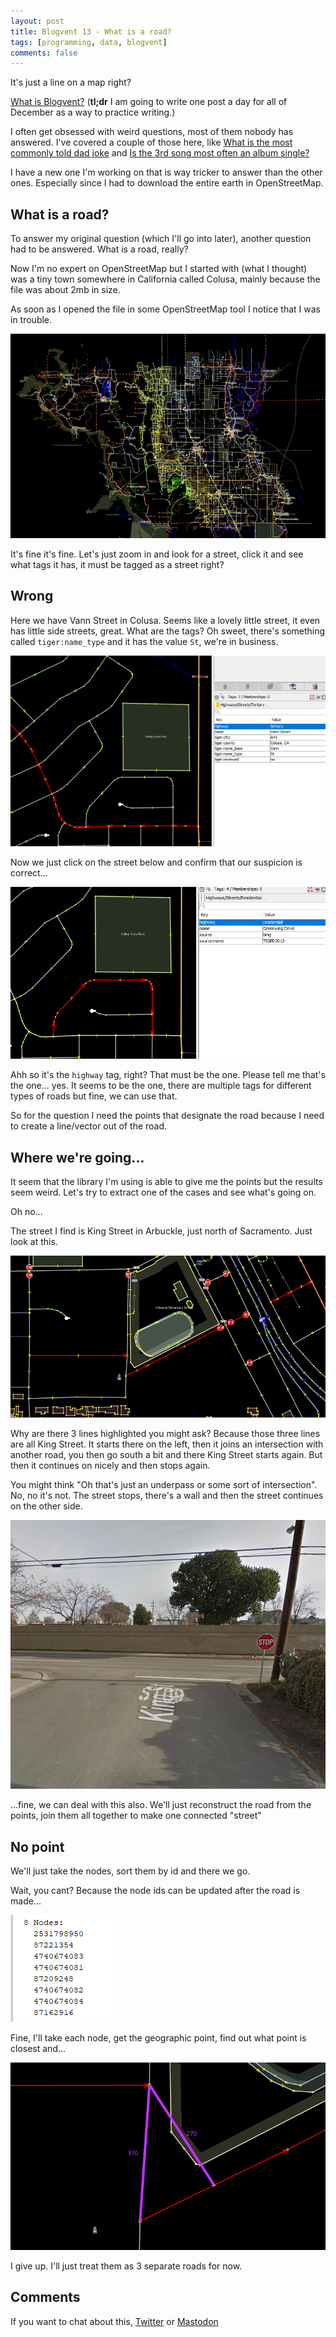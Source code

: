 ```yaml
---
layout: post
title: Blogvent 13 - What is a road?
tags: [programming, data, blogvent]
comments: false
---
```


It's just a line on a map right?

[What is Blogvent?](/2022-11-27-blogvent-calendar/) (**tl;dr** I am going to write one post a day for all of December as a way to practice writing.)

I often get obsessed with weird questions, most of them nobody has answered. I've covered a couple of those here, like [What is the most commonly told dad joke](/2019-08-18-dad-joke-analysis/) and [Is the 3rd song most often an album single?](/2020-05-22-albums-and-singles/)

I have a new one I'm working on that is way tricker to answer than the other ones. Especially since I had to download the entire earth in OpenStreetMap.

## What is a road?

To answer my original question (which I'll go into later), another question had to be answered. What is a road, really?

Now I'm no expert on OpenStreetMap but I started with (what I thought) was a tiny town somewhere in California called Colusa, mainly because the file was about 2mb in size.

As soon as I opened the file in some OpenStreetMap tool I notice that I was in trouble.

![osm1](/img/osm1.png "street map of colusa, it's very big and a lot of landmarks")

It's fine it's fine. Let's just zoom in and look for a street, click it and see what tags it has, it must be tagged as a street right?

## Wrong

Here we have Vann Street in Colusa. Seems like a lovely little street, it even has little side streets, great. What are the tags? Oh sweet, there's something called `tiger:name_type` and it has the value `St`, we're in business.

![osm2](/img/osm2.png "overhead view of a map with a street highlighted and metadata on the side")

Now we just click on the street below and confirm that our suspicion is correct...

![osm3](/img/osm3.png "similar image to the one above, another street but there is no tag")

Ahh so it's the `highway` tag, right? That must be the one. Please tell me that's the one... yes. It seems to be the one, there are multiple tags for different types of roads but fine, we can use that.

So for the question I need the points that designate the road because I need to create a line/vector out of the road.

## Where we're going...

It seem that the library I'm using is able to give me the points but the results seem weird. Let's try to extract one of the cases and see what's going on.

Oh no...

The street I find is King Street in Arbuckle, just north of Sacramento. Just look at this.

![osm4](/img/osm4.png "street view similar to the ones above but there are three line segments highlighted")

Why are there 3 lines highlighted you might ask? Because those three lines are all King Street. It starts there on the left, then it joins an intersection with another road, you then go south a bit and there King Street starts again. But then it continues on nicely and then stops again.

You might think "Oh that's just an underpass or some sort of intersection". No, no it's not. The street stops, there's a wall and then the street continues on the other side.

![osm5](/img/osm5.png "google streetview of this intersection, in front of you is just a wall")

...fine, we can deal with this also. We'll just reconstruct the road from the points, join them all together to make one connected "street"

## No point

We'll just take the nodes, sort them by id and there we go.

Wait, you cant? Because the node ids can be updated after the road is made...

![osm6](/img/osm6.png "a list of ids, they all look around the same but then there are a couple of outliers")

Fine, I'll take each node, get the geographic point, find out what point is closest and...

![osm7](/img/osm7.png "road from before but highlighting that the end of one of the roads is further in than the start of the other")

I give up. I'll just treat them as 3 separate roads for now.

## Comments

If you want to chat about this, [Twitter](https://twitter.com/olafurw/status/1602739319692730376) or [Mastodon](https://mastodon.social/@olafurw/109507891298323696)
